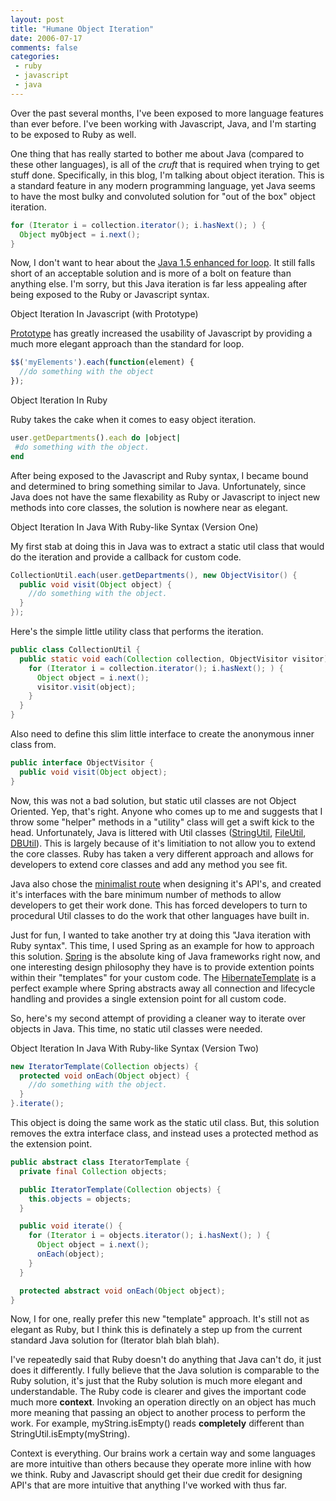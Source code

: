 ```yaml
---
layout: post
title: "Humane Object Iteration"
date: 2006-07-17
comments: false
categories:
 - ruby
 - javascript
 - java
---
```


Over the past several months, I've been exposed to more language features than ever before. I've been working with Javascript, Java, and I'm starting to be exposed to Ruby as well.



One thing that has really started to bother me about Java (compared to these other languages), is all of the _cruft_ that is required when trying to get stuff done. Specifically, in this blog, I'm talking about object iteration. This is a standard feature in any modern programming language, yet Java seems to have the most bulky and convoluted solution for "out of the box" object iteration.



```java
for (Iterator i = collection.iterator(); i.hasNext(); ) {
  Object myObject = i.next();
}

```



Now, I don't want to hear about the [Java 1.5 enhanced for loop](http://jcp.org/aboutJava/communityprocess/jsr/tiger/enhanced-for.html). It still falls short of an acceptable solution and is more of a bolt on feature than anything else. I'm sorry, but this Java iteration is far less appealing after being exposed to the Ruby or Javascript syntax.



Object Iteration In Javascript (with Prototype)

[Prototype](http://prototype.conio.net/) has greatly increased the usability of Javascript by providing a much more elegant approach than the standard for loop.


```javascript
$$('myElements').each(function(element) {
  //do something with the object
});

```



Object Iteration In Ruby

Ruby takes the cake when it comes to easy object iteration.


```ruby
user.getDepartments().each do |object|
 #do something with the object.
end

```



After being exposed to the Javascript and Ruby syntax, I became bound and determined to bring something similar to Java. Unfortunately, since Java does not have the same flexability as Ruby or Javascript to inject new methods into core classes, the solution is nowhere near as elegant.



Object Iteration In Java With Ruby-like Syntax (Version One)

My first stab at doing this in Java was to extract a static util class that would do the iteration and provide a callback for custom code.


```java
CollectionUtil.each(user.getDepartments(), new ObjectVisitor() {
  public void visit(Object object) {
    //do something with the object.
  }
});

```



Here's the simple little utility class that performs the iteration.


```java
public class CollectionUtil {
  public static void each(Collection collection, ObjectVisitor visitor) {
    for (Iterator i = collection.iterator(); i.hasNext(); ) {
      Object object = i.next();
      visitor.visit(object);
    }
  }
}

```



Also need to define this slim little interface to create the anonymous inner class from.


```java
public interface ObjectVisitor {
  public void visit(Object object);
}
```



Now, this was not a bad solution, but static util classes are not Object Oriented. Yep, that's right. Anyone who comes up to me and suggests that I throw some "helper" methods in a "utility" class will get a swift kick to the head. Unfortunately, Java is littered with Util classes ([StringUtil](http://www.jedit.org/42docs/api/bsh/StringUtil.html), [FileUtil](http://www.javazoom.net/jlgui/docs/docs2.2/javazoom/Util/FileUtil.html), [DBUtil](http://www.cs.unm.edu/~wzhao/spo/javadocs/api/spo/src/SPDB/Util/DBUtil.html)). This is largely because of it's limitiation to not allow you to extend the core classes. Ruby has taken a very different approach and allows for developers to extend core classes and add any method you see fit.



Java also chose the [minimalist route](http://www.martinfowler.com/bliki/HumaneInterface.html) when designing it's API's, and created it's interfaces with the bare minimum number of methods to allow developers to get their work done. This has forced developers to turn to procedural Util classes to do the work that other languages have built in.



Just for fun, I wanted to take another try at doing this "Java iteration with Ruby syntax". This time, I used Spring as an example for how to approach this solution. [Spring](http://www.springframework.org) is the absolute king of Java frameworks right now, and one interesting design philosophy they have is to provide extention points within their "templates" for your custom code. The [HibernateTemplate](http://www.springframework.org/docs/api/org/springframework/orm/hibernate/HibernateTemplate.html) is a perfect example where Spring abstracts away all connection and lifecycle handling and provides a single extension point for all custom code.



So, here's my second attempt of providing a cleaner way to iterate over objects in Java. This time, no static util classes were needed.



Object Iteration In Java With Ruby-like Syntax (Version Two)

```java
new IteratorTemplate(Collection objects) {
  protected void onEach(Object object) {
    //do something with the object.
  }
}.iterate();

```



This object is doing the same work as the static util class. But, this solution removes the extra interface class, and instead uses a protected method as the extension point.


```java
public abstract class IteratorTemplate {
  private final Collection objects;

  public IteratorTemplate(Collection objects) {
    this.objects = objects;
  }

  public void iterate() {
    for (Iterator i = objects.iterator(); i.hasNext(); ) {
      Object object = i.next();
      onEach(object);
    }
  }

  protected abstract void onEach(Object object);
}
```

Now, I for one, really prefer this new "template" approach. It's still not as elegant as Ruby, but I think this is definately a step up from the current standard Java solution for (Iterator blah blah blah).



I've repeatedly said that Ruby doesn't do anything that Java can't do, it just does it differently. I fully believe that the Java solution is comparable to the Ruby solution, it's just that the Ruby solution is much more elegant and understandable. The Ruby code is clearer and gives the important code much more **context**. Invoking an operation directly on an object has much more meaning that passing an object to another process to perform the work. For example, myString.isEmpty() reads **completely** different than StringUtil.isEmpty(myString).



Context is everything. Our brains work a certain way and some languages are more intuitive than others because they operate more inline with how we think. Ruby and Javascript should get their due credit for designing API's that are more intuitive that anything I've worked with thus far.

